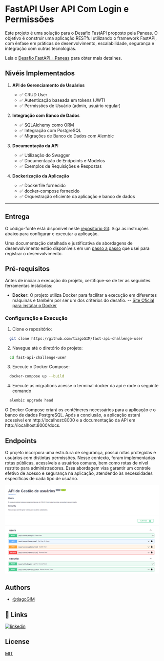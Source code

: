 # FastAPI User API Com Login e Permissões

Este projeto é uma solução para o Desafio FastAPI proposto pela Paneas. O objetivo é construir uma aplicação RESTful utilizando o framework FastAPI, com ênfase em práticas de desenvolvimento, escalabilidade, segurança e integração com outras tecnologias.

Leia o [Desafio FastAPI - Paneas](./docs/desafio_fastAPI_Paneas.md) para obter mais detalhes.

## Nivéis Implementados

1. **API de Gerenciamento de Usuários**
   - ✅ CRUD User
   - ✅ Autenticação baseada em tokens (JWT) 
   - ✅ Permissões de Usuário (admin, usuário regular)

2. **Integração com Banco de Dados**
   - ✅ SQLAlchemy como ORM
   - ✅ Integração com PostgreSQL
   - ✅ Migrações de Banco de Dados com Alembic

3. **Documentação da API**
   - ✅ Utilização do Swagger
   - ✅ Documentação de Endpoints e Modelos
   - ✅ Exemplos de Requisições e Respostas

4. **Dockerização da Aplicação**
   - ✅ Dockerfile fornecido
   - ✅ docker-compose fornecido
   - ✅ Orquestração eficiente da aplicação e banco de dados

---

## Entrega

O código-fonte está disponível neste [repositório Git](https://github.com/tiagoGIM/fast-api-challenge-user). Siga as instruções abaixo para configurar e executar a aplicação.

Uma documentação detalhada e justificativa de abordagens de desenvolvimento estão disponíveis em um [passo a passo](./docs/step-by-step.md) que usei para registrar o desenvolvimento.

## Pré-requisitos 

Antes de iniciar a execução do projeto, certifique-se de ter as seguintes ferramentas instaladas:

- **Docker:** O projeto utiliza Docker para facilitar a execução em diferentes máquinas e também por ser um dos critérios do desafio.
    -- [Site Oficial para instalar o Docker](https://docs.docker.com/engine/install/)

### Configuração e Execução

1. Clone o repositório:
```bash
  git clone https://github.com/tiagoGIM/fast-api-challenge-user
 ```


2. Navegue até o diretório do projeto:

```bash
  cd fast-api-challenge-user
```

3. Execute o Docker Compose:

```bash
  docker-compose up --build

```

4. Execute as migrations
acesse o terminal docker da api e rode o seguinte comando
```bash
  alembic upgrade head
```


O Docker Compose criará os contêineres necessários para a aplicação e o banco de dados PostgreSQL. Após a conclusão, a aplicação estará acessível em http://localhost:8000 e a documentação da API em http://localhost:8000/docs.


## Endpoints

O projeto incorpora uma estrutura de segurança, possui rotas protegidas e usuários com distintas permissões. Nesse contexto, foram implementadas rotas públicas, acessíveis a usuários comuns, bem como rotas de nível restrito para administradores. Essa abordagem visa garantir um controle efetivo de acesso e segurança na aplicação, atendendo às necessidades específicas de cada tipo de usuário.

![Alt text](./docs/image.png)



## Authors

- [@tiagoGIM](https://www.github.com/tiagoGIM)


## 🔗 Links

[![linkedin](https://img.shields.io/badge/linkedin-0A66C2?style=for-the-badge&logo=linkedin&logoColor=white)](https://www.linkedin.com/in/tiaho-hs-almeida)



## License

[MIT](https://choosealicense.com/licenses/mit/)

